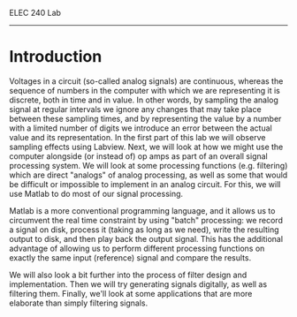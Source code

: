 ELEC 240 Lab

------------------------------------------------------------------------

Introduction
============

Voltages in a circuit (so-called analog signals) are continuous, whereas the
sequence of numbers in the computer with which we are representing it is
discrete, both in time and in value. In other words, by sampling the analog
signal at regular intervals we ignore any changes that may take place between
these sampling times, and by representing the value by a number with a limited
number of digits we introduce an error between the actual value and its
representation. In the first part of this lab we will observe sampling effects
using Labview.  Next, we will look at how we might use the computer alongside
(or instead of) op amps as part of an overall signal processing system. We will
look at some processing functions (e.g. filtering) which are direct "analogs"
of analog processing, as well as some that would be difficult or impossible to
implement in an analog circuit. For this, we will use Matlab to do most of our
signal processing.

Matlab is a more conventional programming language, and it allows us to
circumvent the real time constraint by using "batch" processing: we record a
signal on disk, process it (taking as long as we need), write the resulting
output to disk, and then play back the output signal. This has the additional
advantage of allowing us to perform different processing functions on exactly
the same input (reference) signal and compare the results.

We will also look a bit further into the process of filter design and
implementation. Then we will try generating signals digitally, as well as
filtering them. Finally, we'll look at some applications that are more
elaborate than simply filtering signals.
